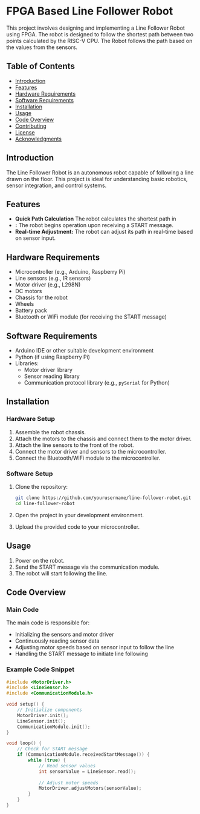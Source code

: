 # FPGA Based Line Follower Robot

This project involves designing and implementing a Line Follower Robot using FPGA. The robot is designed to follow the shortest path between two points calculated by the RISC-V CPU. The Robot follows the path based on the values from the sensors.

## Table of Contents

- [Introduction](#introduction)
- [Features](#features)
- [Hardware Requirements](#hardware-requirements)
- [Software Requirements](#software-requirements)
- [Installation](#installation)
- [Usage](#usage)
- [Code Overview](#code-overview)
- [Contributing](#contributing)
- [License](#license)
- [Acknowledgments](#acknowledgments)

## Introduction

The Line Follower Robot is an autonomous robot capable of following a line drawn on the floor. This project is ideal for understanding basic robotics, sensor integration, and control systems.

## Features

- **Quick Path Calculation** The robot calculates the shortest path in 
- **:** The robot begins operation upon receiving a START message.
- **Real-time Adjustment:** The robot can adjust its path in real-time based on sensor input.

## Hardware Requirements

- Microcontroller (e.g., Arduino, Raspberry Pi)
- Line sensors (e.g., IR sensors)
- Motor driver (e.g., L298N)
- DC motors
- Chassis for the robot
- Wheels
- Battery pack
- Bluetooth or WiFi module (for receiving the START message)

## Software Requirements

- Arduino IDE or other suitable development environment
- Python (if using Raspberry Pi)
- Libraries:
  - Motor driver library
  - Sensor reading library
  - Communication protocol library (e.g., `pySerial` for Python)

## Installation

### Hardware Setup

1. Assemble the robot chassis.
2. Attach the motors to the chassis and connect them to the motor driver.
3. Attach the line sensors to the front of the robot.
4. Connect the motor driver and sensors to the microcontroller.
5. Connect the Bluetooth/WiFi module to the microcontroller.

### Software Setup

1. Clone the repository:

    ```bash
    git clone https://github.com/yourusername/line-follower-robot.git
    cd line-follower-robot
    ```

2. Open the project in your development environment.
3. Upload the provided code to your microcontroller.

## Usage

1. Power on the robot.
2. Send the START message via the communication module.
3. The robot will start following the line.

## Code Overview

### Main Code

The main code is responsible for:

- Initializing the sensors and motor driver
- Continuously reading sensor data
- Adjusting motor speeds based on sensor input to follow the line
- Handling the START message to initiate line following

### Example Code Snippet

```cpp
#include <MotorDriver.h>
#include <LineSensor.h>
#include <CommunicationModule.h>

void setup() {
    // Initialize components
    MotorDriver.init();
    LineSensor.init();
    CommunicationModule.init();
}

void loop() {
    // Check for START message
    if (CommunicationModule.receivedStartMessage()) {
        while (true) {
            // Read sensor values
            int sensorValue = LineSensor.read();
            
            // Adjust motor speeds
            MotorDriver.adjustMotors(sensorValue);
        }
    }
}
